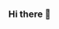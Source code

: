 ### Hi there 👋

<!--
**DeaFetahu/DeaFetahu** is a ✨ _special_ ✨ repository because its `README.md` (this file) appears on your GitHub profile.
<img  src="https://hits.seeyoufarm.com/api/count/incr/badge.svg?url=https%3A%2F%2Fgithub.com%2Ffillonit&count_bg=%2379C83D&title_bg=%23555555&icon=github.svg&icon_color=%23E7E7E7&title=views&edge_flat=false"/>

### - 🌱 I’m currently learning ASP.NET

Skills
<p align="left">
  <img src="https://img.shields.io/badge/javascript-%23323330.svg?style=for-the-badge&logo=javascript&logoColor=%23F7DF1E" alt="JavaScript" />
  <img src="https://img.shields.io/badge/java-%23ED8B00.svg?style=for-the-badge&logo=openjdk&logoColor=white" alt="Java" />
  <img src="https://img.shields.io/badge/html5-%23E34F26.svg?style=for-the-badge&logo=html5&logoColor=white" alt="HTML5" />
  <img src="https://img.shields.io/badge/css3-%231572B6.svg?style=for-the-badge&logo=css3&logoColor=white" alt="CSS3" />
  <img src="https://img.shields.io/badge/php-%23777BB4.svg?style=for-the-badge&logo=php&logoColor=white" alt="PHP" />
  <img src="https://img.shields.io/badge/mysql-%2300f.svg?style=for-the-badge&logo=mysql&logoColor=white" alt="MySQL" />
  <img src="https://img.shields.io/badge/react-%2320232a.svg?style=for-the-badge&logo=react&logoColor=%2361DAFB" alt="React" />
</p>


###- 📫 How to reach me: deafetahu2@gmail.com

